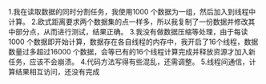 1.我在读取数据的同时分割任务，我使用1000 个数据为一组，然后加入到线程中计算。
2.欧式距离要求两个数据集的点一样多，所以我复制了一份数据并修改其中部分点，从而进行测试，结果正确。
3.我没有做数据压缩等处理，由于每读1000 个数据即开始计算，数据存在各自线程的内存中，我开启了16个线程，数据数量过多超过16000 个数据，会等已有的16个线程计算完成并释放资源才加入新任务，应该不会崩溃。
4.代码方法写得有些混乱，还需调整。
5.线程间通信，计算结果相互访问，还没有完成

